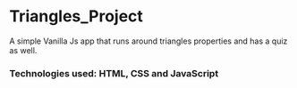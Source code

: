 # Triangles_Project
A simple Vanilla Js app that runs around triangles properties and has a quiz as well.

### Technologies used: HTML, CSS and JavaScript
